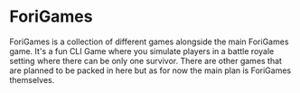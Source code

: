 # ForiGames
ForiGames is a collection of different games alongside the main ForiGames game. It's a fun CLI Game where you simulate players in a battle royale setting where there can be only one survivor. There are other games that are planned to be packed in here but as for now the main plan is ForiGames themselves.
